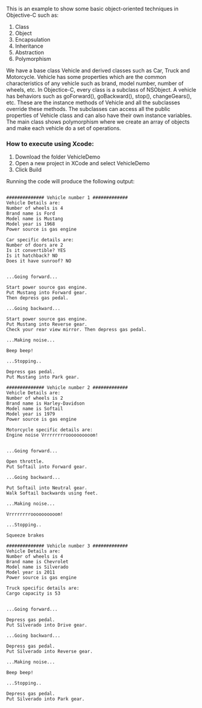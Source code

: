 This is an example to show some basic object-oriented techniques in Objective-C such as:
1. Class
2. Object
3. Encapsulation
4. Inheritance
5. Abstraction
6. Polymorphism

We have a base class Vehicle and derived classes such as Car, Truck and Motorcycle.
Vehicle has some properties which are the common characteristics of any vehicle such as brand, model number, number of wheels, etc.
In Objectice-C, every class is a subclass of NSObject.
A vehicle has behaviors such as goForward(), goBackward(),  stop(), changeGears(), etc. These are the instance methods of Vehicle and all the subclasses override these methods. The subclasses can access all the public properties of Vehicle class and can also have their own instance variables.
The main class shows polymorphism where we create an array of objects and make each vehicle do a set of operations.


### How to execute using Xcode:
1. Download the folder VehicleDemo
2. Open a new project in XCode and select VehicleDemo
3. Click Build

Running the code will produce the following output:
```

############## Vehicle number 1 #############
Vehicle Details are: 
Number of wheels is 4
Brand name is Ford
Model name is Mustang
Model year is 1968
Power source is gas engine

Car specific details are: 
Number of doors are 2
Is it convertible? YES
Is it hatchback? NO
Does it have sunroof? NO


...Going forward...

Start power source gas engine.
Put Mustang into Forward gear.
Then depress gas pedal.

...Going backward...

Start power source gas engine.
Put Mustang into Reverse gear.
Check your rear view mirror. Then depress gas pedal.

...Making noise...

Beep beep!

...Stopping..

Depress gas pedal.
Put Mustang into Park gear.

############## Vehicle number 2 #############
Vehicle Details are: 
Number of wheels is 2
Brand name is Harley-Davidson
Model name is Softail
Model year is 1979
Power source is gas engine

Motorcycle specific details are: 
Engine noise Vrrrrrrrroooooooooom!


...Going forward...

Open throttle.
Put Softail into Forward gear.

...Going backward...

Put Softail into Neutral gear.
Walk Softail backwards using feet.

...Making noise...

Vrrrrrrrroooooooooom!

...Stopping..

Squeeze brakes

############## Vehicle number 3 #############
Vehicle Details are: 
Number of wheels is 4
Brand name is Chevrolet
Model name is Silverado
Model year is 2011
Power source is gas engine

Truck specific details are: 
Cargo capacity is 53


...Going forward...

Depress gas pedal.
Put Silverado into Drive gear.

...Going backward...

Depress gas pedal.
Put Silverado into Reverse gear.

...Making noise...

Beep beep!

...Stopping..

Depress gas pedal.
Put Silverado into Park gear.
```
